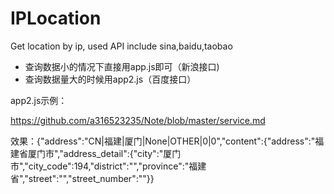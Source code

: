 # IPLocation
Get location by ip, used API include sina,baidu,taobao

  * 查询数据小的情况下直接用app.js即可（新浪接口)
  * 查询数据量大的时候用app2.js（百度接口）
  
  app2.js示例：
   
  https://github.com/a316523235/Note/blob/master/service.md

  效果：{"address":"CN|福建|厦门|None|OTHER|0|0","content":{"address":"福建省厦门市","address_detail":{"city":"厦门市","city_code":194,"district":"","province":"福建省","street":"","street_number":""}}

